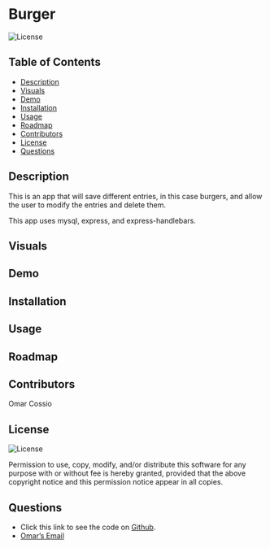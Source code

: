 # Burger

![License](https://img.shields.io/badge/license-ISC-green)

## Table of Contents
* [Description](#description)
* [Visuals](#visuals)
* [Demo](#demo)
* [Installation](#installation)
* [Usage](#usage)
* [Roadmap](#roadmap)
* [Contributors](#contributor)
* [License](#license)
* [Questions](#question)


## Description
This is an app that will save different entries, in this case burgers, and allow the user to modify the entries and delete them. 

This app uses mysql, express, and express-handlebars. 

## Visuals


## Demo


## Installation 


## Usage 


## Roadmap


## Contributors
Omar Cossio

## License
![License](https://img.shields.io/badge/license-ISC-green)

Permission to use, copy, modify, and/or distribute this software for any purpose with or without fee is hereby granted, provided that the above copyright notice and this permission notice appear in all copies.

## Questions
* Click this link to see the code on [Github](https://github.com/omarcossio/burger).
* [Omar’s Email](mailto:omar119mce@gmail.com)
